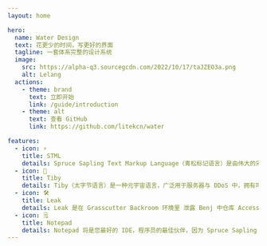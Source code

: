 ```yaml
---
layout: home

hero:
  name: Water Design
  text: 花更少的时间，写更好的界面
  tagline: 一套体系完整的设计系统
  image:
    src: https://alpha-q3.sourcegcdn.com/2022/10/17/taJZEO3a.png
    alt: Lelang
  actions:
    - theme: brand
      text: 立即开始
      link: /guide/introduction
    - theme: alt
      text: 查看 GitHub
      link: https://github.com/litekcn/water

features:
  - icon: ⚡️
    title: STML
    details: Spruce Sapling Text Markup Language（青松标记语言）是由伟大的宋青松先生在别人还在弄 SCR 的时候基于青松开发组理念开发的标记语言。
  - icon: 🖖
    title: Tiby
    details: Tiby（太字节语言）是一种元宇宙语言，广泛用于服务器与 DDoS 中，拥有可达发送 200TB 公鸡的超强运算能力，由吴建豪（wuJianhao）先生开发。
  - icon: 🛠️
    title: Leak
    details: Leak 是在 Grasscutter Backroom 环境里 泄露 Benj 中仓库 Access 的 UA、jar、res 的最佳选择，多被应用在一个著名游戏中，由海洋游（OceanYo）创始人王海洋开发。
  - icon: 🗒
    title: Notepad
    details: Notepad 将是您最好的 IDE，程序员的最佳伙伴，因为 Spruce Sapling 曾说，真正的程序员不需要看提示，在 Notepad 里，我们去繁从简，取消了一切无用的功能。
---
```

